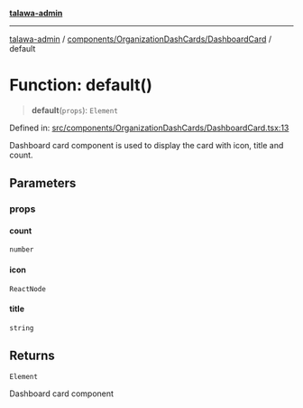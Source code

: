 [**talawa-admin**](../../../../README.md)

***

[talawa-admin](../../../../README.md) / [components/OrganizationDashCards/DashboardCard](../README.md) / default

# Function: default()

> **default**(`props`): `Element`

Defined in: [src/components/OrganizationDashCards/DashboardCard.tsx:13](https://github.com/gautam-divyanshu/talawa-admin/blob/619e831a8e34de2906df3277eb6df8b5309fb2fc/src/components/OrganizationDashCards/DashboardCard.tsx#L13)

Dashboard card component is used to display the card with icon, title and count.

## Parameters

### props

#### count

`number`

#### icon

`ReactNode`

#### title

`string`

## Returns

`Element`

Dashboard card component
